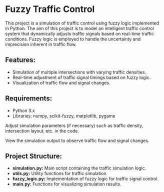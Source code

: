 # Fuzzy Traffic Control

This project is a simulation of traffic control using fuzzy logic implemented in Python. The aim of this project is to model an intelligent traffic control system that dynamically adjusts traffic signals based on real-time traffic conditions. Fuzzy logic is employed to handle the uncertainty and imprecision inherent in traffic flow.

## **Features:**

- Simulation of multiple intersections with varying traffic densities.
- Real-time adjustment of traffic signal timings based on fuzzy logic.
- Visualization of traffic flow and signal changes.

## **Requirements:**

- Python 3.x
- Libraries: numpy, scikit-fuzzy, matplotlib, pygame

Adjust simulation parameters (if necessary) such as traffic density, intersection layout, etc. in the code.

View the simulation output to observe traffic flow and signal changes.

## **Project Structure:**

- **simulation.py:** Main script containing the traffic simulation logic.
- **utils.py:** Utility functions for traffic simulation.
- **fuzzy_logic.py:** Implementation of fuzzy logic for traffic signal control.
- **main.py:** Functions for visualizing simulation results.
